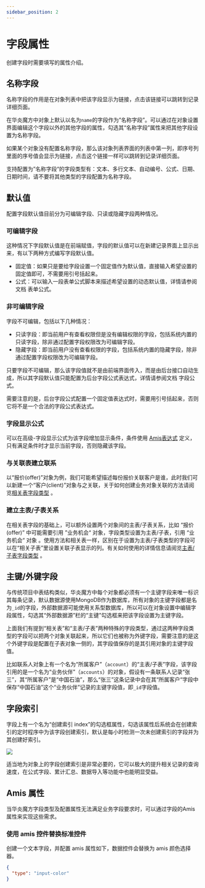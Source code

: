 ```yaml
---
sidebar_position: 2
---
```


# 字段属性

创建字段时需要填写的属性介绍。

## 名称字段

名称字段的作用是在对象列表中把该字段显示为链接，点击该链接可以跳转到记录详细页面。

在华炎魔方中对象上默认以名为`name`的字段作为”名称字段”。可以通过在对象设置界面编辑这个字段以外的其他字段的属性，勾选其“名称字段”属性来把其他字段设置为名称字段。

如果某个对象没有配置名称字段，那么该对象列表界面的列表中第一列，即序号列里面的序号值会显示为链接，点击这个链接一样可以跳转到记录详细页面。

支持配置为”名称字段“的字段类型有：文本、多行文本、自动编号、公式、日期、日期时间，请不要将其他类型的字段配置为名称字段。

## 默认值
配置字段默认值目前分为可编辑字段、只读或隐藏字段两种情况。

### 可编辑字段
这种情况下字段默认值是在前端赋值，字段的默认值可以在新建记录界面上显示出来，有以下两种方式编写字段默认值。

- 固定值：如果只是要给字段设置一个固定值作为默认值，直接输入希望设置的固定值即可，不需要用引号括起来。
- 公式：可以输入一段表单公式脚本来描述希望设置的动态默认值，详情请参阅文档 表单公式。
​
### 非可编辑字段
字段不可编辑，包括以下几种情况：

- 只读字段：即当前用户有查看权限但是没有编辑权限的字段，包括系统内置的只读字段，除非通过配置字段权限改为可编辑字段。
- 隐藏字段：即当前用户没有查看权限的字段，包括系统内置的隐藏字段，除非通过配置字段权限改为可编辑字段。

只要字段不可编辑，那么该字段值就不是由前端界面传入，而是由后台接口自动生成，所以其字段默认值只能配置为后台字段公式表达式，详情请参阅文档 字段公式。

需要注意的是，后台字段公式配置一个固定值表达式时，需要用引号括起来，否则它将不是一个合法的字段公式表达式。

### 字段显示公式

可以在高级-字段显示公式为该字段增加显示条件，条件使用 [Amis表达式](https://aisuda.bce.baidu.com/amis/zh-CN/docs/concepts/expression) 定义，只有满足条件时才显示当前字段，否则隐藏该字段。

### 与关联表建立联系

以“报价(offer)”对象为例，我们可能希望描述每份报价关联客户是谁，此时我们可以新建一个“客户(client)”对象与之关联，关于如何创建业务对象关联的方法请阅览[相关表字段类型](../fields/relationship#相关表关系字段) 。

### 建立主表/子表关系

在相关表字段的基础上，可以额外设置两个对象间的主表/子表关系，比如 “报价(offer)” 中可能需要引用 ”业务机会“ 对象，字段类型设置为主表/子表，引用 “业务机会“ 对象 。使用方法和相关表一样，区别在于设置为主表/子表类型的字段可以在“相关子表”里设置关联子表显示的列。有关如何使用的详情信息请阅览[主表/子表字段类型](../fields/relationship#主表子表关系字段) 。

## 主键/外键字段

与传统项目中表结构类似，华炎魔方中每个对象都必须有一个主键字段来唯一标识其每条记录，默认数据源使用MongoDB作为数据库，所有对象的主键字段都是名为`_id`的字段，外部数据源可能使用关系型数据库，所以可以在对象设置中编辑字段属性，勾选其“外部数据源”栏的“主键”勾选框来把该字段设置为主键字段。

上面我们有提到“相关表”和“主表/子表”两种特殊的字段类型，通过这两种字段类型的字段可以把两个对象关联起来，所以它们也被称为外键字段，需要注意的是这个外键字段是配置在子表对象一侧的，其字段值保存的是其引用对象的主键字段值。

比如联系人对象上有一个名为“所属客户”（`account`）的“主表/子表”字段，该字段引用的是一个名为“业务伙伴”（`accounts`）的对象，假设有一条联系人记录“张三”，其“所属客户”是“中国石油”，那么“张三”这条记录中会在其“所属客户“字段中保存“中国石油”这个“业务伙伴”记录的主键字段值，即`_id`字段值。

## 字段索引

字段上有一个名为“创建索引 index”的勾选框属性，勾选该属性后系统会在创建索引的定时程序中为该字段创建索引，默认是每小时检测一次未创建索引的字段并为其创建好索引。

![](https://console.steedos.cn/api/files/images/gimrJBva6J6bmRz2J)


适当地为对象上的字段创建索引是非常必要的，它可以极大的提升相关记录的查询速度，在公式字段、累计汇总、数据导入等功能中也能明显受益。

## Amis 属性

当华炎魔方字段类型及配置属性无法满足业务字段要求时，可以通过字段的Amis属性来实现这些需求。

### 使用 amis 控件替换标准控件

创建一个文本字段，并配置 amis 属性如下，数据控件会替换为 amis 颜色选择器。

```json
{
  "type": "input-color"
}
```


